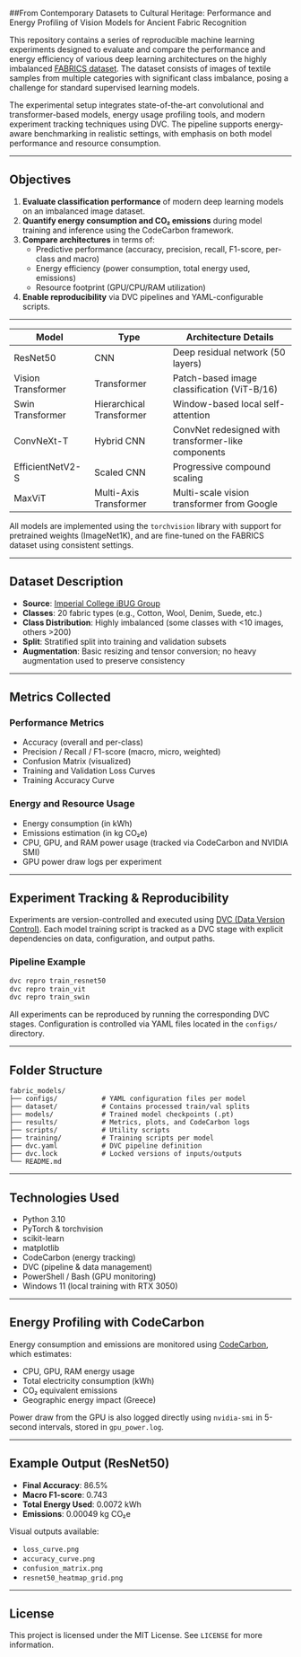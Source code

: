##From Contemporary Datasets to Cultural Heritage: Performance and Energy Profiling of Vision Models for Ancient Fabric Recognition

This repository contains a series of reproducible machine learning experiments designed to evaluate and compare the performance and energy efficiency of various deep learning architectures on the highly imbalanced [FABRICS dataset](https://ibug.doc.ic.ac.uk/resources/fabrics/). The dataset consists of images of textile samples from multiple categories with significant class imbalance, posing a challenge for standard supervised learning models.

The experimental setup integrates state-of-the-art convolutional and transformer-based models, energy usage profiling tools, and modern experiment tracking techniques using DVC. The pipeline supports energy-aware benchmarking in realistic settings, with emphasis on both model performance and resource consumption.

---

## Objectives

1. **Evaluate classification performance** of modern deep learning models on an imbalanced image dataset.
2. **Quantify energy consumption and CO₂ emissions** during model training and inference using the CodeCarbon framework.
3. **Compare architectures** in terms of:
   - Predictive performance (accuracy, precision, recall, F1-score, per-class and macro)
   - Energy efficiency (power consumption, total energy used, emissions)
   - Resource footprint (GPU/CPU/RAM utilization)
4. **Enable reproducibility** via DVC pipelines and YAML-configurable scripts.

---

| Model               | Type                   | Architecture Details                                      |
|---------------------|------------------------|-----------------------------------------------------------|
| ResNet50            | CNN                    | Deep residual network (50 layers)                         |
| Vision Transformer  | Transformer            | Patch-based image classification (ViT-B/16)               |
| Swin Transformer    | Hierarchical Transformer| Window-based local self-attention                        |
| ConvNeXt-T          | Hybrid CNN             | ConvNet redesigned with transformer-like components       |
| EfficientNetV2-S    | Scaled CNN             | Progressive compound scaling                              |
| MaxViT              | Multi-Axis Transformer | Multi-scale vision transformer from Google                |

All models are implemented using the `torchvision` library with support for pretrained weights (ImageNet1K), and are fine-tuned on the FABRICS dataset using consistent settings.

---

## Dataset Description

- **Source**: [Imperial College iBUG Group](https://ibug.doc.ic.ac.uk/resources/fabrics/)
- **Classes**: 20 fabric types (e.g., Cotton, Wool, Denim, Suede, etc.)
- **Class Distribution**: Highly imbalanced (some classes with <10 images, others >200)
- **Split**: Stratified split into training and validation subsets
- **Augmentation**: Basic resizing and tensor conversion; no heavy augmentation used to preserve consistency

---

## Metrics Collected

### Performance Metrics

- Accuracy (overall and per-class)
- Precision / Recall / F1-score (macro, micro, weighted)
- Confusion Matrix (visualized)
- Training and Validation Loss Curves
- Training Accuracy Curve

### Energy and Resource Usage

- Energy consumption (in kWh)
- Emissions estimation (in kg CO₂e)
- CPU, GPU, and RAM power usage (tracked via CodeCarbon and NVIDIA SMI)
- GPU power draw logs per experiment

---

## Experiment Tracking & Reproducibility

Experiments are version-controlled and executed using [DVC (Data Version Control)](https://dvc.org/). Each model training script is tracked as a DVC stage with explicit dependencies on data, configuration, and output paths.

### Pipeline Example

```bash
dvc repro train_resnet50
dvc repro train_vit
dvc repro train_swin
```

All experiments can be reproduced by running the corresponding DVC stages. Configuration is controlled via YAML files located in the `configs/` directory.

---

## Folder Structure

```
fabric_models/
├── configs/           # YAML configuration files per model
├── dataset/           # Contains processed train/val splits
├── models/            # Trained model checkpoints (.pt)
├── results/           # Metrics, plots, and CodeCarbon logs
├── scripts/           # Utility scripts
├── training/          # Training scripts per model
├── dvc.yaml           # DVC pipeline definition
├── dvc.lock           # Locked versions of inputs/outputs
└── README.md
```

---

## Technologies Used

- Python 3.10
- PyTorch & torchvision
- scikit-learn
- matplotlib
- CodeCarbon (energy tracking)
- DVC (pipeline & data management)
- PowerShell / Bash (GPU monitoring)
- Windows 11 (local training with RTX 3050)

---

## Energy Profiling with CodeCarbon

Energy consumption and emissions are monitored using [CodeCarbon](https://mlco2.github.io/codecarbon/), which estimates:

- CPU, GPU, RAM energy usage
- Total electricity consumption (kWh)
- CO₂ equivalent emissions
- Geographic energy impact (Greece)

Power draw from the GPU is also logged directly using `nvidia-smi` in 5-second intervals, stored in `gpu_power.log`.

---

## Example Output (ResNet50)

- **Final Accuracy**: 86.5%
- **Macro F1-score**: 0.743
- **Total Energy Used**: 0.0072 kWh
- **Emissions**: 0.00049 kg CO₂e

Visual outputs available:

- `loss_curve.png`
- `accuracy_curve.png`
- `confusion_matrix.png`
- `resnet50_heatmap_grid.png`
  



---

## License

This project is licensed under the MIT License. See `LICENSE` for more information.
